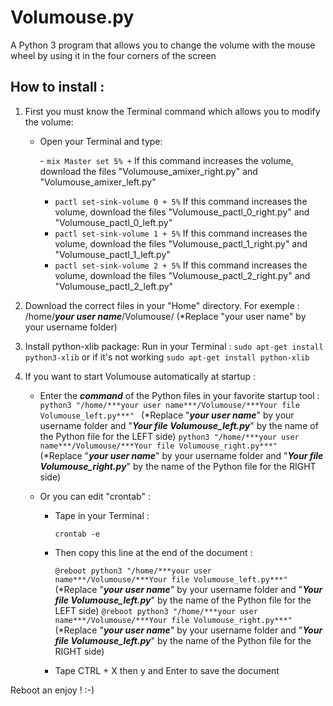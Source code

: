 # Volumouse.py

A Python 3 program that allows you to change the volume with the mouse wheel by using it in the four corners of the screen

## How to install :

1. First you must know the Terminal command which allows you to modify the volume:
     - Open your Terminal and type:
     
         - `mix Master set 5% +` If this command increases the volume, download the files "Volumouse_amixer_right.py" and "Volumouse_amixer_left.py"
         - `pactl set-sink-volume 0 + 5%` If this command increases the volume, download the files "Volumouse_pactl_0_right.py" and "Volumouse_pactl_0_left.py"
         - `pactl set-sink-volume 1 + 5%` If this command increases the volume, download the files "Volumouse_pactl_1_right.py" and "Volumouse_pactl_1_left.py"
         - `pactl set-sink-volume 2 + 5%` If this command increases the volume, download the files "Volumouse_pactl_2_right.py" and "Volumouse_pactl_2_left.py"

2. Download the correct files in your "Home" directory. For exemple : /home/***your user name***/Volumouse/ (*Replace "your user name" by your username folder)

3. Install python-xlib package:
 Run in your Terminal :
 `sudo apt-get install python3-xlib` or if it's not working `sudo apt-get install python-xlib`

3. If you want to start Volumouse automatically at startup :

   - Enter the ***command*** of the Python files in your favorite startup tool :
   `python3 "/home/***your user name***/Volumouse/***Your file Volumouse_left.py***" ` (*Replace "***your user name***" by your username folder and "***Your file Volumouse_left.py***" by the name of the Python file for the LEFT side)
   `python3 "/home/***your user name***/Volumouse/***Your file Volumouse_right.py***" ` (*Replace "***your user name***" by your username folder and "***Your file Volumouse_right.py***" by the name of the Python file for the RIGHT side)

   - Or you can edit "crontab" :

        - Tape in your Terminal :
        
            `crontab -e`

        - Then copy this line at the end of the document :

            `@reboot python3 "/home/***your user name***/Volumouse/***Your file Volumouse_left.py***" ` (*Replace "***your user name***" by your username folder and "***Your file Volumouse_left.py***" by the name of the Python file for the LEFT side) 
            `@reboot python3 "/home/***your user name***/Volumouse/***Your file Volumouse_right.py***" ` (*Replace "***your user name***" by your username folder and "***Your file Volumouse_left.py***" by the name of the Python file for the RIGHT side) 

           

        - Tape CTRL + X then y and Enter to save the document

Reboot an enjoy ! :-)
